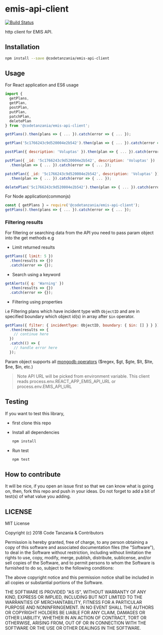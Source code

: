 # emis-api-client

[![Build Status](https://travis-ci.org/CodeTanzania/emis-api-client.svg?branch=develop)](https://travis-ci.org/CodeTanzania/emis-api-client)

http client for EMIS API.

## Installation

```sh
npm install --save @codetanzania/emis-api-client
```

## Usage

For React application and ES6 usage

```js
import {
  getPlans,
  getPlan,
  postPlan,
  putPlan,
  patchPlan,
  deletePlan
} from '@codetanzania/emis-api-client';

getPlans().then(plans => { ... }).catch(error => { ... });

getPlan('5c1766243c9d520004e2b542').then(plan => { ... }).catch(error => { ... });

postPlan({ description: 'Voluptas' }).then(plan => { ... }).catch(error => { ... });

putPlan({ _id: '5c1766243c9d520004e2b542', description: 'Voluptas' })
  .then(plan => { ... }).catch(error => { ... });

patchPlan({ _id: '5c1766243c9d520004e2b542', description: 'Voluptas' })
  .then(plan => { ... }).catch(error => { ... });

deletePlan('5c1766243c9d520004e2b542').then(plan => { ... }).catch(error => { ... });
```

For Node application(commonjs)

```js
const { getPlans } = require('@codetanzania/emis-api-client');
getPlans().then(plans => { ... }).catch(error => { ... });
```

### Filtering results

For filtering or searching data from the API you need to pass param object into the get methods e.g

- Limit returned results

```js
getPlans({ limit: 5 })
  .then(results => {})
  .catch(error => {});
```

- Search using a keyword

```js
getAlerts({ q: 'Warning' })
  .then(results => {})
  .catch(error => {});
```

- Filtering using properties

i.e Filtering plans which have incident type with `ObjectID` and are in specified boundary which object id(s) in array after `$in` operator.

```js
getPlans({ filter: { incidentType: ObjectID, boundary: { $in: [] } } })
  .then(results => {
    // continue here
  })
  .catch(() => {
    // handle error here
  });
```

Param object supports all [mongodb operators](https://docs.mongodb.com/manual/reference/operator/query/) ($regex, $gt, $gte, $lt, $lte, $ne, $in, etc.)

> Note API URL will be picked from environment variable. This client reads process.env.REACT_APP_EMIS_API_URL or process.env.EMIS_API_URL

## Testing

If you want to test this library,

- first clone this repo
- Install all dependencies

  ```sh
  npm install
  ```

- Run test
  ```sh
  npm test
  ```

## How to contribute

It will be nice, if you open an issue first so that we can know what is going on, then, fork this repo and push in your ideas. Do not forget to add a bit of test(s) of what value you adding.

## LICENSE

MIT License

Copyright (c) 2018 Code Tanzania & Contributors

Permission is hereby granted, free of charge, to any person obtaining a copy of this software and associated documentation files (the "Software"), to deal in the Software without restriction, including without limitation the rights to use, copy, modify, merge, publish, distribute, sublicense, and/or sell copies of the Software, and to permit persons to whom the Software is furnished to do so, subject to the following conditions:

The above copyright notice and this permission notice shall be included in all copies or substantial portions of the Software.

THE SOFTWARE IS PROVIDED "AS IS", WITHOUT WARRANTY OF ANY KIND, EXPRESS OR IMPLIED, INCLUDING BUT NOT LIMITED TO THE WARRANTIES OF MERCHANTABILITY, FITNESS FOR A PARTICULAR PURPOSE AND NONINFRINGEMENT. IN NO EVENT SHALL THE AUTHORS OR COPYRIGHT HOLDERS BE LIABLE FOR ANY CLAIM, DAMAGES OR OTHER LIABILITY, WHETHER IN AN ACTION OF CONTRACT, TORT OR OTHERWISE, ARISING FROM, OUT OF OR IN CONNECTION WITH THE SOFTWARE OR THE USE OR OTHER DEALINGS IN THE SOFTWARE.
